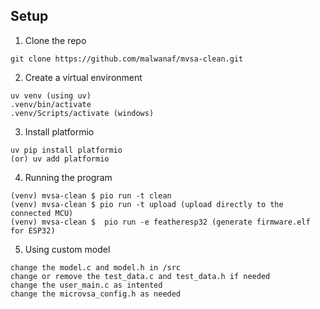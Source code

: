 ## Setup

1. Clone the repo
```
git clone https://github.com/malwanaf/mvsa-clean.git
```
2. Create a virtual environment
```
uv venv (using uv)
.venv/bin/activate
.venv/Scripts/activate (windows)
```
3. Install platformio
```
uv pip install platformio
(or) uv add platformio
```
4. Running the program
```
(venv) mvsa-clean $ pio run -t clean
(venv) mvsa-clean $ pio run -t upload (upload directly to the connected MCU)
(venv) mvsa-clean $  pio run -e featheresp32 (generate firmware.elf for ESP32)
```
5. Using custom model
```
change the model.c and model.h in /src
change or remove the test_data.c and test_data.h if needed
change the user_main.c as intented
change the microvsa_config.h as needed
```

